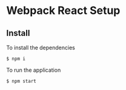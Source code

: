 # Webpack React Setup

## Install

To install the dependencies

```
$ npm i
```

To run the application

```
$ npm start
```
